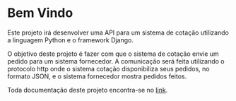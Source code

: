 # Bem Vindo

Este projeto irá desenvolver uma API para um sistema de cotação utilizando a linguagem Python e o framework Django.

O objetivo deste projeto é fazer com que o sistema de cotação envie um pedido para um sistema fornecedor. A comunicação será feita utilizando o protocolo http onde o sistema cotação disponibiliza seus pedidos, no formato JSON, e o sistema fornecedor mostra pedidos feitos.

Toda documentação deste projeto encontra-se no [link](https://asleao.gitbooks.io/sistema-cotacao/content/).

